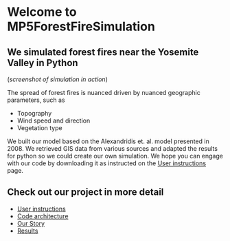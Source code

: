 # Welcome to MP5ForestFireSimulation


## We simulated forest fires near the Yosemite Valley in Python


(*screenshot of simulation in action*)


The spread of forest fires is nuanced driven by nuanced geographic parameters, such as
- Topography
- Wind speed and direction
- Vegetation type

We built our model based on the Alexandridis et. al. model presented in 2008. We retrieved GIS data from various sources and adapted the results for python so we could create our own simulation. We hope you can engage with our code by downloading it as instructed on the [User instructions](UserInstructions.html) page.


## Check out our project in more detail
- [User instructions](UserInstructions.html)
- [Code architecture](CodeArchitecture.html)
- [Our Story](OurStory.html)
- [Results](Results.html)
